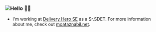 ### ![Hello 👋🏻](https://github.com/moatazeldebsy/moatazeldebsy/about.png)


- I'm working at [Delivery Hero SE](https://www.deliveryhero.com/) as a Sr.SDET. For more information about me,
check out [moataznabil.net](http://moataznabil.net/).
